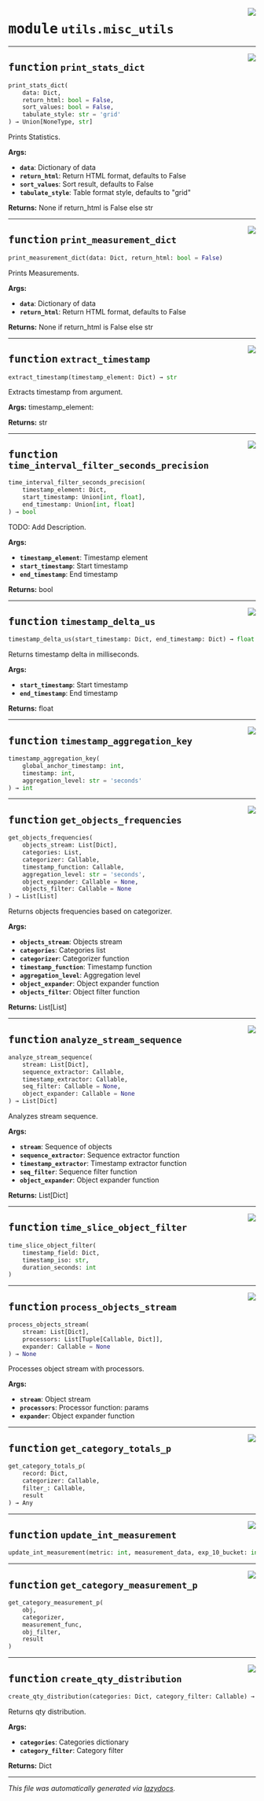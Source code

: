 <!-- markdownlint-disable -->

<a href="../../th2_data_services/utils/misc_utils.py#L0"><img align="right" style="float:right;" src="https://img.shields.io/badge/-source-cccccc?style=flat-square"></a>

# <kbd>module</kbd> `utils.misc_utils`





---

<a href="../../th2_data_services/utils/misc_utils.py#L8"><img align="right" style="float:right;" src="https://img.shields.io/badge/-source-cccccc?style=flat-square"></a>

## <kbd>function</kbd> `print_stats_dict`

```python
print_stats_dict(
    data: Dict,
    return_html: bool = False,
    sort_values: bool = False,
    tabulate_style: str = 'grid'
) → Union[NoneType, str]
```

Prints Statistics. 



**Args:**
 
 - <b>`data`</b>:  Dictionary of data 
 - <b>`return_html`</b>:  Return HTML format, defaults to False 
 - <b>`sort_values`</b>:  Sort result, defaults to False 
 - <b>`tabulate_style`</b>:  Table format style, defaults to "grid" 



**Returns:**
 None if return_html is False else str 


---

<a href="../../th2_data_services/utils/misc_utils.py#L44"><img align="right" style="float:right;" src="https://img.shields.io/badge/-source-cccccc?style=flat-square"></a>

## <kbd>function</kbd> `print_measurement_dict`

```python
print_measurement_dict(data: Dict, return_html: bool = False)
```

Prints Measurements. 



**Args:**
 
 - <b>`data`</b>:  Dictionary of data 
 - <b>`return_html`</b>:  Return HTML format, defaults to False 



**Returns:**
 None if return_html is False else str 


---

<a href="../../th2_data_services/utils/misc_utils.py#L72"><img align="right" style="float:right;" src="https://img.shields.io/badge/-source-cccccc?style=flat-square"></a>

## <kbd>function</kbd> `extract_timestamp`

```python
extract_timestamp(timestamp_element: Dict) → str
```

Extracts timestamp from argument. 



**Args:**
  timestamp_element: 



**Returns:**
  str 


---

<a href="../../th2_data_services/utils/misc_utils.py#L86"><img align="right" style="float:right;" src="https://img.shields.io/badge/-source-cccccc?style=flat-square"></a>

## <kbd>function</kbd> `time_interval_filter_seconds_precision`

```python
time_interval_filter_seconds_precision(
    timestamp_element: Dict,
    start_timestamp: Union[int, float],
    end_timestamp: Union[int, float]
) → bool
```

TODO: Add Description. 



**Args:**
 
 - <b>`timestamp_element`</b>:  Timestamp element 
 - <b>`start_timestamp`</b>:  Start timestamp 
 - <b>`end_timestamp`</b>:  End timestamp 



**Returns:**
 bool 


---

<a href="../../th2_data_services/utils/misc_utils.py#L103"><img align="right" style="float:right;" src="https://img.shields.io/badge/-source-cccccc?style=flat-square"></a>

## <kbd>function</kbd> `timestamp_delta_us`

```python
timestamp_delta_us(start_timestamp: Dict, end_timestamp: Dict) → float
```

Returns timestamp delta in milliseconds. 



**Args:**
 
 - <b>`start_timestamp`</b>:  Start timestamp 
 - <b>`end_timestamp`</b>:  End timestamp 



**Returns:**
 float 


---

<a href="../../th2_data_services/utils/misc_utils.py#L118"><img align="right" style="float:right;" src="https://img.shields.io/badge/-source-cccccc?style=flat-square"></a>

## <kbd>function</kbd> `timestamp_aggregation_key`

```python
timestamp_aggregation_key(
    global_anchor_timestamp: int,
    timestamp: int,
    aggregation_level: str = 'seconds'
) → int
```






---

<a href="../../th2_data_services/utils/misc_utils.py#L143"><img align="right" style="float:right;" src="https://img.shields.io/badge/-source-cccccc?style=flat-square"></a>

## <kbd>function</kbd> `get_objects_frequencies`

```python
get_objects_frequencies(
    objects_stream: List[Dict],
    categories: List,
    categorizer: Callable,
    timestamp_function: Callable,
    aggregation_level: str = 'seconds',
    object_expander: Callable = None,
    objects_filter: Callable = None
) → List[List]
```

Returns objects frequencies based on categorizer. 



**Args:**
 
 - <b>`objects_stream`</b>:  Objects stream 
 - <b>`categories`</b>:  Categories list 
 - <b>`categorizer`</b>:  Categorizer function 
 - <b>`timestamp_function`</b>:  Timestamp function 
 - <b>`aggregation_level`</b>:  Aggregation level 
 - <b>`object_expander`</b>:  Object expander function 
 - <b>`objects_filter`</b>:  Object filter function 



**Returns:**
 List[List] 


---

<a href="../../th2_data_services/utils/misc_utils.py#L221"><img align="right" style="float:right;" src="https://img.shields.io/badge/-source-cccccc?style=flat-square"></a>

## <kbd>function</kbd> `analyze_stream_sequence`

```python
analyze_stream_sequence(
    stream: List[Dict],
    sequence_extractor: Callable,
    timestamp_extractor: Callable,
    seq_filter: Callable = None,
    object_expander: Callable = None
) → List[Dict]
```

Analyzes stream sequence. 



**Args:**
 
 - <b>`stream`</b>:  Sequence of objects 
 - <b>`sequence_extractor`</b>:  Sequence extractor function 
 - <b>`timestamp_extractor`</b>:  Timestamp extractor function 
 - <b>`seq_filter`</b>:  Sequence filter function 
 - <b>`object_expander`</b>:  Object expander function 



**Returns:**
 List[Dict] 


---

<a href="../../th2_data_services/utils/misc_utils.py#L316"><img align="right" style="float:right;" src="https://img.shields.io/badge/-source-cccccc?style=flat-square"></a>

## <kbd>function</kbd> `time_slice_object_filter`

```python
time_slice_object_filter(
    timestamp_field: Dict,
    timestamp_iso: str,
    duration_seconds: int
)
```






---

<a href="../../th2_data_services/utils/misc_utils.py#L325"><img align="right" style="float:right;" src="https://img.shields.io/badge/-source-cccccc?style=flat-square"></a>

## <kbd>function</kbd> `process_objects_stream`

```python
process_objects_stream(
    stream: List[Dict],
    processors: List[Tuple[Callable, Dict]],
    expander: Callable = None
) → None
```

Processes object stream with processors. 



**Args:**
 
 - <b>`stream`</b>:  Object stream 
 - <b>`processors`</b>:  Processor function: params 
 - <b>`expander`</b>:  Object expander function 


---

<a href="../../th2_data_services/utils/misc_utils.py#L348"><img align="right" style="float:right;" src="https://img.shields.io/badge/-source-cccccc?style=flat-square"></a>

## <kbd>function</kbd> `get_category_totals_p`

```python
get_category_totals_p(
    record: Dict,
    categorizer: Callable,
    filter_: Callable,
    result
) → Any
```






---

<a href="../../th2_data_services/utils/misc_utils.py#L365"><img align="right" style="float:right;" src="https://img.shields.io/badge/-source-cccccc?style=flat-square"></a>

## <kbd>function</kbd> `update_int_measurement`

```python
update_int_measurement(metric: int, measurement_data, exp_10_bucket: int = 0)
```






---

<a href="../../th2_data_services/utils/misc_utils.py#L399"><img align="right" style="float:right;" src="https://img.shields.io/badge/-source-cccccc?style=flat-square"></a>

## <kbd>function</kbd> `get_category_measurement_p`

```python
get_category_measurement_p(
    obj,
    categorizer,
    measurement_func,
    obj_filter,
    result
)
```






---

<a href="../../th2_data_services/utils/misc_utils.py#L426"><img align="right" style="float:right;" src="https://img.shields.io/badge/-source-cccccc?style=flat-square"></a>

## <kbd>function</kbd> `create_qty_distribution`

```python
create_qty_distribution(categories: Dict, category_filter: Callable) → Dict
```

Returns qty distribution. 



**Args:**
 
 - <b>`categories`</b>:  Categories dictionary 
 - <b>`category_filter`</b>:  Category filter 



**Returns:**
 Dict 




---

_This file was automatically generated via [lazydocs](https://github.com/ml-tooling/lazydocs)._
